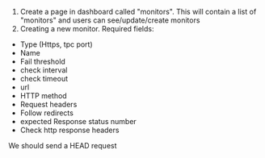 1. Create a page in dashboard called "monitors". This will contain a list of "monitors" and users can see/update/create monitors
2. Creating a new monitor. Required fields:
- Type (Https, tpc port)
- Name
- Fail threshold
- check interval
- check timeout
- url
- HTTP method
- Request headers
- Follow redirects
- expected Response status number
- Check http response headers

We should send a HEAD request
